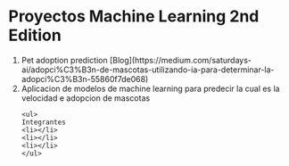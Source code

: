 # Proyectos Machine Learning 2nd Edition
<ol>
<li>Pet adoption prediction [Blog](https://medium.com/saturdays-ai/adopci%C3%B3n-de-mascotas-utilizando-ia-para-determinar-la-adopci%C3%B3n-55860f7de068) </li>
<li>Aplicacion de modelos de machine learning para predecir la cual es la velocidad e adopcion de mascotas
</li>
    
    <ul>
    Integrantes 
    <li></li>
    <li></li>
    <li></li>
    </ul>
</ol>
